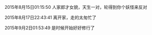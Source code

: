 ﻿2015年8月15日01:15:50 
人家郎才女貌，天生一对，轮得到你个妖怪来反对

2015年8月17日22:43:41
离开家，走的太匆忙了

2015年9月2日01:53:49
是时候开始好好修行了